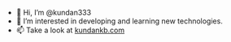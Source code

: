 - 👋 Hi, I’m @kundan333
- 👀 I’m interested in developing and learning new technologies.
- 📫 Take a look at  [kundankb.com](https://kundankb.com)

<!---
kundan333/kundan333 is a ✨ special ✨ repository because its `README.md` (this file) appears on your GitHub profile.
You can click the Preview link to take a look at your changes.
--->

